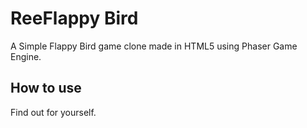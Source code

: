 # ReeFlappy Bird
A Simple Flappy Bird game clone made in HTML5 using Phaser Game Engine.

## How to use
Find out for yourself.
